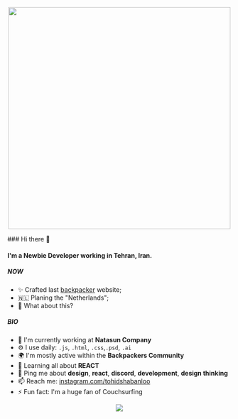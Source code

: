 


<p align="center">
  <img width="500" src="https://raw.githubusercontent.com/tohidshabanloo/backpacker/c9e1959c416719e2e9b4e2b69bdd29bee9481ce4/public/uploads/webUploads/backpacker.gif?token=AVJASQC6PUCKGW3ADRHLLXDCMMMGC">
</p>
### Hi there 👋

#### I'm a Newbie Developer working in Tehran, Iran.

##### NOW

- ✨ Crafted last [backpacker](https://tohidsh.com) website;
- 🇳🇱 Planing the "Netherlands";
- 🍑 What about this?

##### BIO

- 🏢 I'm currently working at **Natasun Company**
- ⚙️ I use daily: `.js`, `.html`, `.css`,`.psd`, `.ai`
- 🌍 I'm mostly active within the **Backpackers Community**
- 🌱 Learning all about **REACT**
- 💬 Ping me about **design**, **react**, **discord**, **development**, **design thinking**
- 📫 Reach me: [instagram.com/tohidshabanloo](https://instagram.com/tohidshabanloo)
- ⚡️ Fun fact: I'm a huge fan of Couchsurfing

<p align="center">
  <img src="https://capsule-render.vercel.app/api?type=waving&color=gradient&height=60&section=footer"/>
</p>
